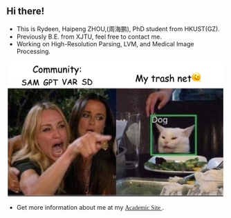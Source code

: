 ## Hi there!
* This is Rydeen, Haipeng ZHOU,(周海鹏), PhD student from HKUST(GZ).
* Previously B.E. from XJTU, feel free to contact me.<br>
* Working on High-Resolution Parsing, LVM, and Medical Image Processing.<br>
<center>
  <img src="https://github.com/lesslie856/lesslie856.github.io/blob/main/caprice_fig/meme_net.png" width="500" title=":p">
</center>

* Get more information about me at my <a href="https://haipengzhou856.github.io/"><font face="Maiandra GD">Academic Site</font> </a>.
        </div> <br>

<!--
**haipengzhou856/haipengzhou856** is a ✨ _special_ ✨ repository because its `README.md` (this file) appears on your GitHub profile.

Here are some ideas to get you started:

- 🔭 I’m currently working on ...
- 🌱 I’m currently learning ...
- 👯 I’m looking to collaborate on ...
- 🤔 I’m looking for help with ...
- 💬 Ask me about ...
- 📫 How to reach me: ...
- 😄 Pronouns: ...
- ⚡ Fun fact: ...
-->
